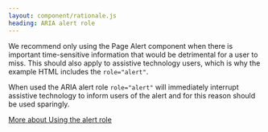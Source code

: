 ```yaml
---
layout: component/rationale.js
heading: ARIA alert role
---
```


We recommend only using the Page Alert component when there is important time-sensitive information that would be detrimental for a user to miss. This should also apply to assistive technology users, which is why the example HTML includes the `role="alert"`.

When used the ARIA alert role `role="alert"` will immediately interrupt assistive technology to inform users of the alert and for this reason should be used sparingly.

[More about Using the alert role](https://developer.mozilla.org/en-US/docs/Web/Accessibility/ARIA/ARIA_Techniques/Using_the_alert_role)
